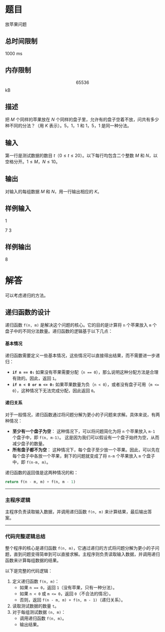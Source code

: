 # 题目

放苹果问题

## 总时间限制

$1000$ $\text{ms}$

## 内存限制

$$65536$$ $\text{kB}$

## 描述

把 $M$ 个同样的苹果放在 $N$ 个同样的盘子里，允许有的盘子空着不放，问共有多少种不同的分法？（用 $K$ 表示）。$5$，$1$，$1$ 和 $1$，$5$，$1$ 是同一种分法。

## 输入

第一行是测试数据的数目 $t（0 \le t\le  20）$。以下每行均包含二个整数 $M$ 和 $N$，以空格分开。$1\le M$，$N\le10$。

## 输出

对输入的每组数据 $M$ 和 $N$，用一行输出相应的 $K$。

## 样例输入

$1$

$7$ $3$

## 样例输出

$8$



# 解答

可以考虑递归的方法。

 ## 递归函数的设计

递归函数 `f(n, m)` 是解决这个问题的核心。它的目的是计算将 `n` 个苹果放入 `m` 个盘子中的不同分法数量。递归函数的逻辑基于以下几点：

#### 基本情况

递归函数需要定义一些基本情况，这些情况可以直接得出结果，而不需要进一步递归：

- **`if n == 0:`**
  如果没有苹果需要分配（`n == 0`），那么说明这种分配方法是合理有效的。因此，返回 `1`。
- **`if n < 0 or m <= 0:`**
  如果苹果数量为负（`n < 0`），或者没有盘子可用（`m <= 0`），这种情况下无法完成分配，因此返回 `0`。

#### 递归关系

对于一般情况，递归函数通过将问题分解为更小的子问题来求解。具体来说，有两种情况：

- **至少有一个盘子为空**：
  这种情况下，可以将问题简化为将 `n` 个苹果放入 `m-1` 个盘子中，即 `f(n, m-1)`。
  这是因为我们可以假设有一个盘子始终为空，从而减少盘子的数量。
- **所有盘子都不为空**：
  这种情况下，每个盘子至少放一个苹果。因此，可以先在每个盘子中各放一个苹果，剩下的问题就变成了将 `n-m` 个苹果放入 `m` 个盘子中，即 `f(n-m, m)`。

递归函数的返回值是这两种情况的和：

```python
return f(n - m, m) + f(n, m - 1)
```

------

### 主程序逻辑

主程序负责读取输入数据，并调用递归函数 `f(n, m)` 来计算结果，最后输出答案。

------

### 代码完整逻辑总结

整个程序的核心是递归函数 `f(n, m)`，它通过递归的方式将问题分解为更小的子问题，直到问题变得简单到可以直接求解。主程序则负责读取输入数据，并调用递归函数来计算每组数据的结果。

以下是完整的代码逻辑：

1. 定义递归函数 `f(n, m)`：
   - 如果 `n == 0`，返回 `1`（没有苹果，只有一种分法）。
   - 如果 `n < 0` 或 `m <= 0`，返回 `0`（不合法的情况）。
   - 否则，返回 `f(n - m, m) + f(n, m - 1)`（递归关系）。
2. 读取测试数据的数量 `t`。
3. 对于每组测试数据 `(n, m)`：
   - 调用递归函数 `f(n, m)`。
   - 输出结果。

